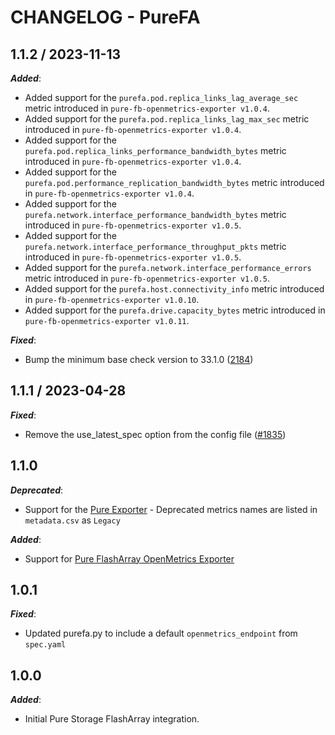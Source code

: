 # CHANGELOG - PureFA

## 1.1.2 / 2023-11-13

***Added***:

* Added support for the `purefa.pod.replica_links_lag_average_sec` metric introduced in `pure-fb-openmetrics-exporter v1.0.4`.
* Added support for the `purefa.pod.replica_links_lag_max_sec` metric introduced in `pure-fb-openmetrics-exporter v1.0.4`.
* Added support for the `purefa.pod.replica_links_performance_bandwidth_bytes` metric introduced in `pure-fb-openmetrics-exporter v1.0.4`.
* Added support for the `purefa.pod.performance_replication_bandwidth_bytes` metric introduced in `pure-fb-openmetrics-exporter v1.0.4`.
* Added support for the `purefa.network.interface_performance_bandwidth_bytes` metric introduced in `pure-fb-openmetrics-exporter v1.0.5`.
* Added support for the `purefa.network.interface_performance_throughput_pkts` metric introduced in `pure-fb-openmetrics-exporter v1.0.5`.
* Added support for the `purefa.network.interface_performance_errors` metric introduced in `pure-fb-openmetrics-exporter v1.0.5`.
* Added support for the `purefa.host.connectivity_info` metric introduced in `pure-fb-openmetrics-exporter v1.0.10`.
* Added support for the `purefa.drive.capacity_bytes` metric introduced in `pure-fb-openmetrics-exporter v1.0.11`.

***Fixed***:

* Bump the minimum base check version to 33.1.0 ([2184](https://github.com/DataDog/integrations-extras/pull/2184))

## 1.1.1 / 2023-04-28

***Fixed***:

* Remove the use_latest_spec option from the config file ([#1835](https://github.com/DataDog/integrations-extras/pull/1835))

## 1.1.0

***Deprecated***:

* Support for the [Pure Exporter](https://github.com/PureStorage-OpenConnect/pure-exporter) - Deprecated metrics names are listed in `metadata.csv` as `Legacy`

***Added***:

* Support for [Pure FlashArray OpenMetrics Exporter](https://github.com/PureStorage-OpenConnect/pure-fa-openmetrics-exporter)

## 1.0.1

***Fixed***:

* Updated purefa.py to include a default `openmetrics_endpoint` from `spec.yaml`

## 1.0.0

***Added***:

* Initial Pure Storage FlashArray integration.
